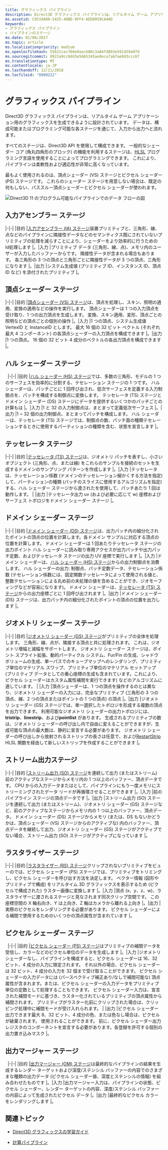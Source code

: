 ```yaml
---
title: グラフィックス パイプライン
description: Direct3D グラフィックス パイプラインは、リアルタイム ゲーム アプリケーション用のグラフィックスを生成できるように設計されています。 データは、構成可能またはプログラミング可能な各ステージを通じて、入力から出力へと流れます。
ms.assetid: C9519AD0-5425-48BD-9FF4-AED8959CA4AD
keywords:
- グラフィックス パイプライン
- パイプラインのステージ
ms.date: 02/08/2017
ms.topic: article
ms.localizationpriority: medium
ms.openlocfilehash: 55621cec768e0aac680c3a84fd803e591459a97d
ms.sourcegitcommit: 8921a9cc0dd3e5665345ae8eca7ab7aeb83ccc6f
ms.translationtype: MT
ms.contentlocale: ja-JP
ms.lasthandoff: 12/11/2018
ms.locfileid: "8900222"
---
```

# <a name="graphics-pipeline"></a>グラフィックス パイプライン


Direct3D グラフィックス パイプラインは、リアルタイム ゲーム アプリケーション用のグラフィックスを生成できるように設計されています。 データは、構成可能またはプログラミング可能な各ステージを通じて、入力から出力へと流れます。

すべてのステージは、Direct3D API を使用して構成できます。 一般的なシェーダー コア (角丸四角形のブロック) の機能を利用するステージは、[HLSL](https://msdn.microsoft.com/library/windows/desktop/bb509561) プログラミング言語を使用することによってプログラミングできます。 これにより、パイプラインは柔軟性および適応性が非常に高くなっています。

最もよく使用されるのは、頂点シェーダー (VS) ステージとピクセル シェーダー (PS) ステージです。 これらのシェーダー ステージを用意しない場合は、既定の何もしない、パススルー頂点シェーダーとピクセル シェーダーが使われます。

![Direct3D 11 のプログラム可能なパイプラインでのデータ フローの図](images/d3d11-pipeline-stages.jpg)

## <a name="input-assembler-stage"></a>入力アセンブラー ステージ

|-|-| |目的 |[入力アセンブラー (IA) ステージ](input-assembler-stage--ia-.md)装置プリミティブと、三角形、線、点などのパイプラインに隣接性データなどのセマンティクス既にされていないプリミティブの処理を減らすことにより、シェーダーをより効率的に行うための Id処理します |。|入力 |プリミティブ データ (三角形、線、点)、メモリ内のユーザーが入力したバッファーからです。 隣接性データが含まれる場合もあります。 各三角形の 3 つの頂点と三角形ごとに隣接性データが 3 つの頂点、三角形になります |。|出力 |システム生成値 (プリミティブ ID、インスタンス ID、頂点 ID など) を添付されたプリミティブ |。

## <a name="vertex-shader-stage"></a>頂点シェーダー ステージ

|-|-| |目的 |[頂点シェーダー (VS) ステージ](vertex-shader-stage--vs-.md)は、頂点を処理し、スキン、照明の適用、変換の適用などの操作を実行します。 頂点シェーダーは 1 つの入力頂点を受け取り、1 つの出力頂点を生成します。 変換、スキン適用、変形、頂点ごとの照明などの頂点ごとの個別の操作 |。|入力 |1 つの頂点、システム生成値 VertexID と InstanceID とします。 最大 16 個の 32 ビット ベクトル (それぞれ最大 4 コンポーネント) の各頂点シェーダーの入力頂点を構成できます |。|出力 |1 つの頂点。 16 個の 32 ビット 4 成分のベクトルの各出力頂点を構成できます |。
 
## <a name="hull-shader-stage"></a>ハル シェーダー ステージ
 
|-|-| |目的 |[ハル シェーダー (HS) ステージ](hull-shader-stage--hs-.md)では、多数の三角形、モデルの 1 つのサーフェスを効率的に分割する、テセレーション ステージの 1 つです。 ハル シェーダーは、パッチごとに 1 回呼び出され、低次サーフェスを定義する入力制御点を、パッチを構成する制御点に変換します。 テッセレータ (TS) ステージとドメイン シェーダー (DS) ステージにデータを提供するいくつかのパッチごとの計算もは |。|入力 |1 と 32 の入力制御点は、まとまって定義低次サーフェス |。|出力 |1 ~ 32 個の出力制御点、まとまってパッチを構成します。 ハル シェーダーは、テッセレータ (TS) ステージでは、制御点の数、パッチ面の種類テセレーションするときに使用するパーティションの種類を含む、状態を宣言します |。

## <a name="tessellator-stage"></a>テッセレータ ステージ

|-|-| |目的 |[テッセレータ (TS) ステージ](tessellator-stage--ts-.md)は、ジオメトリ パッチを表すし、小さいオブジェクト (三角形、点、または線) をこれらのサンプルを接続のセットを生成するドメインのサンプリング パターンを作成します |。|入力 |テッセレータは、テッセレーション係数 (ドメインのテッセレーション細かくする方法を指定) して、パーティションの種類 (パッチのスライスに使用するアルゴリズムを指定) する、ハル シェーダー ステージから渡されたを使用して、パッチあたり 1 回は動作します。 | |出力 |テッセレータ出力 uv (および必要に応じて w) 座標およびサーフェス トポロジをドメイン シェーダー ステージ |。

## <a name="domain-shader-stage"></a>ドメイン シェーダー ステージ

|-|-| |目的 |[ドメイン シェーダー (DS) ステージ](domain-shader-stage--ds-.md)は、出力パッチ内の細分化されたポイントの頂点の位置を計算します。各ドメイン サンプルに対応する頂点の位置を計算します。 ドメイン シェーダーは 1 回あたりテッセレータ ステージの出力ポイント ハル シェーダーに読み取り専用アクセスが出力パッチや出力パッチ定数、およびテッセレータ ステージの出力 UV 座標で実行します |。|入力 |ドメイン シェーダーは、[ハル シェーダー (HS) ステージ](hull-shader-stage--hs-.md)からの出力制御点を消費します。 ハル シェーダーの出力: 制御点、パッチ定数データ、テセレーション係数 (テセレーション係数には、固定関数テッセレータによって使用される値と、整数テセレーションによる丸め前の未処理の値を含めることができ、ジオモーフィングなどが容易になります)。 ドメイン シェーダーは、[テッセレータ (TS) ステージ](tessellator-stage--ts-.md)からの出力座標ごとに 1 回呼び出されます |。|出力 |ドメイン シェーダー (DS) ステージは、出力パッチ内の細分化されたポイントの頂点の位置を出力します |。

## <a name="geometry-shader-stage"></a>ジオメトリ シェーダー ステージ

|-|-| |目的 |[ジオメトリ シェーダー (GS) ステージ](geometry-shader-stage--gs-.md)がプリミティブの全体を処理します。 三角形、線、点が、隣接する頂点と共に処理されます。 これは、ジオメトリ増幅と減幅をサポートします。 ジオメトリ シェーダー ステージは、ポイント スプライト拡張、動的パーティクル システム、Fur/Fin の生成、シャドウ ボリュームの生成、単一パスでのキューブマップへのレンダリング、プリミティブ単位のマテリアル スワップ、プリミティブ単位のマテリアル セットアップ (プリミティブ データとしての重心座標の生成も含まれています。これにより、ピクセル シェーダーはカスタム属性補間を実行できます) などのアルゴリズムに適しています。 | |入力 |頂点シェーダーは、1 つの頂点を操作するのとは異なり、ジオメトリ シェーダーの入力には、完全なプリミティブ (三角形の 3 つの頂点、線、2 つの頂点またはポイントの 1 つの頂点) の頂点 |。|出力 |ジオメトリ シェーダー (GS) ステージでは、単一選択したトポロジを形成する複数の頂点を出力できます。 利用可能なジオメトリ シェーダーの出力トポロジには、<strong>tristrip</strong>、<strong>linestrip</strong>、および<strong>pointlist</strong> があります。 生成されるプリミティブの数は、ジオメトリ シェーダーの呼び出し内で自由に変えることができますが、生成可能な頂点の最大数は、静的に宣言する必要があります。 ジオメトリ シェーダーの呼び出しから放射されるストリップの長さは任意で、および[RestartStrip](https://msdn.microsoft.com/library/windows/desktop/bb509660) HLSL 関数を経由して新しいストリップを作成することができます |。

## <a name="stream-output-stage"></a>ストリーム出力ステージ

|-|-| |目的 |[ストリーム出力 (SO) ステージ](stream-output-stage--so-.md)を連続して出力 (またはストリーム) 前のアクティブなステージからメモリ内の 1 つ以上のバッファー、頂点データです。 CPU からの入力データまたはとして、パイプラインにもう一度メモリにストリーミングされたデータ リードが再循環させることができます |。|入力 |前のパイプライン ステージの頂点データです |。|出力 |ストリーム出力 (SO) ステージを連続して出力 (またはストリーム)、ジオメトリ シェーダー (GS) ステージなど、前のアクティブなステージからメモリ内の 1 つ以上のバッファー、頂点データ。 ドメイン シェーダー (DS) ステージからメモリ (または、DS もないかどうかは、頂点シェーダー (VS) ステージからのアクティブな) 内のバッファー、頂点データを継続して出力、ジオメトリ シェーダー (GS) ステージがアクティブでない場合、ストリーム出力 (SO) ステージがアクティブになっています |。

## <a name="rasterizer-stage"></a>ラスタライザー ステージ

|-|-| |目的 |[ラスタライザー (RS) ステージ](rasterizer-stage--rs-.md)クリップされないプリミティブをビューのでは、ピクセル シェーダー (PS) ステージでは、プリミティブをトリミングし、ピクセル シェーダーを呼び出す方法を決定します。 ベクター情報 (図形やプリミティブで構成) をリアルタイム 3D グラフィックスを表示するため (ピクセルで構成された) ラスター画像に変換します |。|入力 |頂点 (x、y、z、w)、ラスタライザーに渡されるステージと見なされます同次クリップ空間です。 この座標空間の X 軸右向き、Y は上向き、Z 軸はカメラから離れる上向き |。|出力 |実際のピクセルをレンダリングする必要があります。 ピクセル シェーダーによる補間で使用するためのいくつかの頂点属性が含まれています |。

## <a name="pixel-shader-stage"></a>ピクセル シェーダー ステージ
 
|-|-| |目的 |[ピクセル シェーダー (PS) ステージ](pixel-shader-stage--ps-.md)はプリミティブの補間データを受信し、カラーなどのピクセル単位のデータを生成します |。|入力 |ジオメトリ シェーダーなし、パイプラインを構成すると、ピクセル シェーダーは 16、32 ビット、4 成分の入力に限定されます。 それ以外の場合、ピクセル シェーダーは 32 ビット、4 成分の入力を 32 個まで受け取ることができます。 ピクセル シェーダーの入力データには (パースペクティブ補正あり/なしで補間可能な) 頂点属性が含まれます。または、ピクセル シェーダーの入力データをプリミティブ単位の定数として処理することもできます。 ピクセル シェーダー入力は、宣言された補間モードに基づき、ラスター化されているプリミティブの頂点属性から補間されます。 プリミティブがラスター化前にクリップされた場合は、クリッピング処理中に補間モードが受け入れられます。 | |出力 |ピクセル シェーダー出力できます最大 8、32 ビット、4 成分の色、または色なし場合は、ピクセルが破棄されます。 使用されることができます。 前に、ピクセル シェーダー出力レジスタのコンポーネントを宣言する必要があります。各登録を許可する個別の出力書き込みマスク |。

## <a name="output-merger-stage"></a>出力マージャー ステージ
 
|-|-| |目的 |[出力マージャー (OM) ステージ](output-merger-stage--om-.md)は最終的なパイプラインの結果を生成するレンダー ターゲットおよび深度/ステンシル バッファーの内容でのさまざまな種類の出力データ (ピクセル シェーダー値、深度とステンシルの情報) を組み合わせたものです |。|入力 |出力マージャー入力は、パイプラインの状態、ピクセル シェーダー、レンダー ターゲットの内容、深度/ステンシル バッファーの内容によって生成されたピクセル データ |。|出力 |最終的なピクセル カラーをレンダリングします |。

## <a name="related-topics"></a>関連トピック

- [Direct3D グラフィックスの学習ガイド](index.md)

- [計算パイプライン](compute-pipeline.md)
